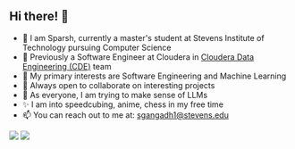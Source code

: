## Hi there! 👋
- 👋 I am Sparsh, currently a master's student at Stevens Institute of Technology pursuing Computer Science
- 🔭 Previously a Software Engineer at Cloudera in [Cloudera Data Engineering (CDE)](https://www.cloudera.com/products/data-engineering.html) team
- 🌱 My primary interests are Software Engineering and Machine Learning
- 👯 Always open to collaborate on interesting projects
- 💭 As everyone, I am trying to make sense of LLMs
- ✨ I am into speedcubing, anime, chess in my free time
- 📫 You can reach out to me at: sgangadh1@stevens.edu
<!--
**sparsh2/sparsh2** is a ✨ _special_ ✨ repository because its `README.md` (this file) appears on your GitHub profile.

Here are some ideas to get you started:

- 🔭 I’m currently working on ...
- 🌱 I’m currently learning ...
- 👯 I’m looking to collaborate on ...
- 🤔 I’m looking for help with ...
- 💬 Ask me about ...
- 📫 How to reach me: ...
- 😄 Pronouns: ...
- ⚡ Fun fact: ... 
✨
-->
![](https://hit.yhype.me/github/profile?user_id=31164026)
![](https://komarev.com/ghpvc/?username=your-github-username)